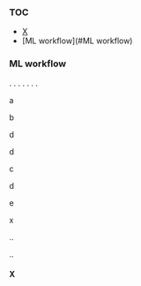 ### TOC

* [X](#X)
* [ML workflow](#ML workflow)

### ML workflow

.
.
.
.
.
.
.



a


b

d

d


c


d


e

x


..









..

#### <a id="X">X</a>
